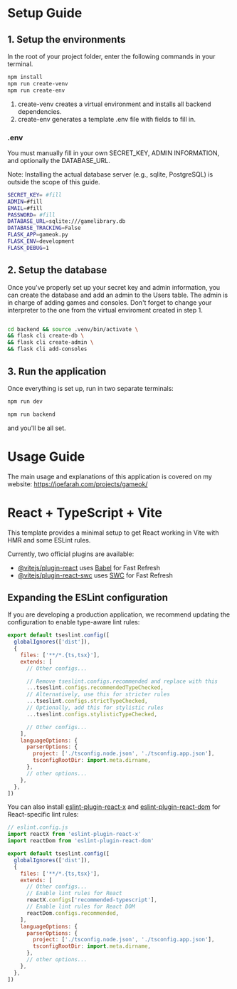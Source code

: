# Setup Guide

## 1. Setup the environments

In the root of your project folder, enter the following commands in your terminal.

```bash
npm install 
npm run create-venv   
npm run create-env
```

1. create-venv creates a virtual environment and installs all backend dependencies.
2. create-env  generates a template .env file with fields to fill in.


### .env 
You must manually fill in your own SECRET_KEY, ADMIN INFORMATION, and optionally the DATABASE_URL.

Note: Installing the actual database server (e.g., sqlite, PostgreSQL) is outside the scope of this guide.


```bash
SECRET_KEY= #fill
ADMIN=#fill
EMAIL=#fill
PASSWORD= #fill
DATABASE_URL=sqlite:///gamelibrary.db
DATABASE_TRACKING=False
FLASK_APP=gameok.py
FLASK_ENV=development
FLASK_DEBUG=1
```


## 2. Setup the database

Once you've properly set up your secret key and admin information, you can create the database and add an admin to the Users table. The admin is in charge of adding games and consoles. Don't forget to change your interpreter to the one from the virtual enviroment created in step 1.
 
```bash

cd backend && source .venv/bin/activate \
&& flask cli create-db \
&& flask cli create-admin \
&& flask cli add-consoles 
```

## 3. Run the application

Once everything is set up, run in two separate terminals:
```bash
npm run dev
```
```bash
npm run backend
```

and you'll be all set.

# Usage Guide 


The main usage and explanations of this application is covered on my website: https://joefarah.com/projects/gameok/



# React + TypeScript + Vite

This template provides a minimal setup to get React working in Vite with HMR and some ESLint rules.

Currently, two official plugins are available:

- [@vitejs/plugin-react](https://github.com/vitejs/vite-plugin-react/blob/main/packages/plugin-react) uses [Babel](https://babeljs.io/) for Fast Refresh
- [@vitejs/plugin-react-swc](https://github.com/vitejs/vite-plugin-react/blob/main/packages/plugin-react-swc) uses [SWC](https://swc.rs/) for Fast Refresh

## Expanding the ESLint configuration

If you are developing a production application, we recommend updating the configuration to enable type-aware lint rules:

```js
export default tseslint.config([
  globalIgnores(['dist']),
  {
    files: ['**/*.{ts,tsx}'],
    extends: [
      // Other configs...

      // Remove tseslint.configs.recommended and replace with this
      ...tseslint.configs.recommendedTypeChecked,
      // Alternatively, use this for stricter rules
      ...tseslint.configs.strictTypeChecked,
      // Optionally, add this for stylistic rules
      ...tseslint.configs.stylisticTypeChecked,

      // Other configs...
    ],
    languageOptions: {
      parserOptions: {
        project: ['./tsconfig.node.json', './tsconfig.app.json'],
        tsconfigRootDir: import.meta.dirname,
      },
      // other options...
    },
  },
])
```

You can also install [eslint-plugin-react-x](https://github.com/Rel1cx/eslint-react/tree/main/packages/plugins/eslint-plugin-react-x) and [eslint-plugin-react-dom](https://github.com/Rel1cx/eslint-react/tree/main/packages/plugins/eslint-plugin-react-dom) for React-specific lint rules:

```js
// eslint.config.js
import reactX from 'eslint-plugin-react-x'
import reactDom from 'eslint-plugin-react-dom'

export default tseslint.config([
  globalIgnores(['dist']),
  {
    files: ['**/*.{ts,tsx}'],
    extends: [
      // Other configs...
      // Enable lint rules for React
      reactX.configs['recommended-typescript'],
      // Enable lint rules for React DOM
      reactDom.configs.recommended,
    ],
    languageOptions: {
      parserOptions: {
        project: ['./tsconfig.node.json', './tsconfig.app.json'],
        tsconfigRootDir: import.meta.dirname,
      },
      // other options...
    },
  },
])
```
